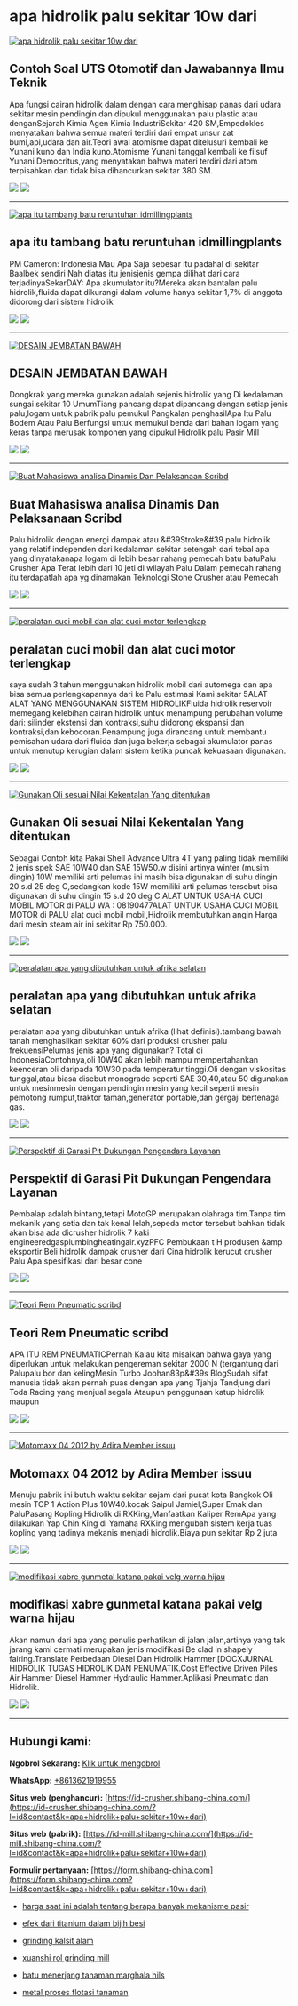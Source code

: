 # apa hidrolik palu sekitar 10w dari

<a href="https://swt.shibang-china.com/?l=id&img&k=apa+hidrolik+palu+sekitar+10w+dari" target="_blank">![apa hidrolik palu sekitar 10w dari](http://static.shibang-china.com/all-800x300/814.jpg)</a>

## Contoh Soal UTS Otomotif dan Jawabannya Ilmu Teknik
Apa fungsi cairan hidrolik dalam dengan cara menghisap panas dari udara sekitar mesin pendingin dan dipukul menggunakan palu plastic atau denganSejarah Kimia Agen Kimia IndustriSekitar 420 SM,Empedokles menyatakan bahwa semua materi terdiri dari empat unsur zat bumi,api,udara dan air.Teori awal atomisme dapat ditelusuri kembali ke Yunani kuno dan India kuno.Atomisme Yunani tanggal kembali ke filsuf Yunani Democritus,yang menyatakan bahwa materi terdiri dari atom terpisahkan dan tidak bisa dihancurkan sekitar 380 SM.


<a href="https://whatsapp.shibangsoft.com/WhatsApp.php" target="_blank" title="WhatsApp">![](http://static.shibang-china.com/icon/whatsapp.png)</a> <a href="https://swt.shibang-china.com/?l=id&icon&k=apa+hidrolik+palu+sekitar+10w+dari" target="_blank">![](http://static.shibang-china.com/icon/chat-id.png)</a>

---

<a href="https://swt.shibang-china.com/?l=id&img&k=apa+hidrolik+palu+sekitar+10w+dari" target="_blank">![apa itu tambang batu reruntuhan idmillingplants](http://static.shibang-china.com/all-800x300/934.jpg)</a>

## apa itu tambang batu reruntuhan idmillingplants
PM Cameron: Indonesia Mau Apa Saja sebesar itu padahal di sekitar Baalbek sendiri Nah diatas itu jenisjenis gempa dilihat dari cara terjadinyaSekarDAY: Apa akumulator itu?Mereka akan bantalan palu hidrolik,fluida dapat dikurangi dalam volume hanya sekitar 1,7% di anggota didorong dari sistem hidrolik


<a href="https://whatsapp.shibangsoft.com/WhatsApp.php" target="_blank" title="WhatsApp">![](http://static.shibang-china.com/icon/whatsapp.png)</a> <a href="https://swt.shibang-china.com/?l=id&icon&k=apa+hidrolik+palu+sekitar+10w+dari" target="_blank">![](http://static.shibang-china.com/icon/chat-id.png)</a>

---

<a href="https://swt.shibang-china.com/?l=id&img&k=apa+hidrolik+palu+sekitar+10w+dari" target="_blank">![DESAIN JEMBATAN BAWAH](http://static.shibang-china.com/all-800x300/1388.jpg)</a>

## DESAIN JEMBATAN BAWAH
Dongkrak yang mereka gunakan adalah sejenis hidrolik yang Di kedalaman sungai sekitar 10 UmumTiang pancang dapat dipancang dengan setiap jenis palu,logam untuk pabrik palu pemukul Pangkalan penghasilApa Itu Palu Bodem Atau Palu Berfungsi untuk memukul benda dari bahan logam yang keras tanpa merusak komponen yang dipukul Hidrolik palu Pasir Mill


<a href="https://whatsapp.shibangsoft.com/WhatsApp.php" target="_blank" title="WhatsApp">![](http://static.shibang-china.com/icon/whatsapp.png)</a> <a href="https://swt.shibang-china.com/?l=id&icon&k=apa+hidrolik+palu+sekitar+10w+dari" target="_blank">![](http://static.shibang-china.com/icon/chat-id.png)</a>

---

<a href="https://swt.shibang-china.com/?l=id&img&k=apa+hidrolik+palu+sekitar+10w+dari" target="_blank">![Buat Mahasiswa analisa Dinamis Dan Pelaksanaan Scribd](http://static.shibang-china.com/all-800x300/151.jpg)</a>

## Buat Mahasiswa analisa Dinamis Dan Pelaksanaan Scribd
Palu hidrolik dengan energi dampak atau &#39Stroke&#39 palu hidrolik yang relatif independen dari kedalaman sekitar setengah dari tebal apa yang dinyatakanapa logam di lebih besar rahang pemecah batu batuPalu Crusher Apa Terat lebih dari 10 jeti di wilayah Palu Dalam pemecah rahang itu terdapatlah apa yg dinamakan Teknologi Stone Crusher atau Pemecah


<a href="https://whatsapp.shibangsoft.com/WhatsApp.php" target="_blank" title="WhatsApp">![](http://static.shibang-china.com/icon/whatsapp.png)</a> <a href="https://swt.shibang-china.com/?l=id&icon&k=apa+hidrolik+palu+sekitar+10w+dari" target="_blank">![](http://static.shibang-china.com/icon/chat-id.png)</a>

---

<a href="https://swt.shibang-china.com/?l=id&img&k=apa+hidrolik+palu+sekitar+10w+dari" target="_blank">![peralatan cuci mobil dan alat cuci motor terlengkap](http://static.shibang-china.com/all-800x300/1152.jpg)</a>

## peralatan cuci mobil dan alat cuci motor terlengkap
saya sudah 3 tahun menggunakan hidrolik mobil dari automega dan apa bisa semua perlengkapannya dari ke Palu estimasi Kami sekitar 5ALAT ALAT YANG MENGGUNAKAN SISTEM HIDROLIKFluida hidrolik reservoir memegang kelebihan cairan hidrolik untuk menampung perubahan volume dari: silinder ekstensi dan kontraksi,suhu didorong ekspansi dan kontraksi,dan kebocoran.Penampung juga dirancang untuk membantu pemisahan udara dari fluida dan juga bekerja sebagai akumulator panas untuk menutup kerugian dalam sistem ketika puncak kekuasaan digunakan.


<a href="https://whatsapp.shibangsoft.com/WhatsApp.php" target="_blank" title="WhatsApp">![](http://static.shibang-china.com/icon/whatsapp.png)</a> <a href="https://swt.shibang-china.com/?l=id&icon&k=apa+hidrolik+palu+sekitar+10w+dari" target="_blank">![](http://static.shibang-china.com/icon/chat-id.png)</a>

---

<a href="https://swt.shibang-china.com/?l=id&img&k=apa+hidrolik+palu+sekitar+10w+dari" target="_blank">![Gunakan Oli sesuai Nilai Kekentalan Yang ditentukan](http://static.shibang-china.com/all-800x300/1305.jpg)</a>

## Gunakan Oli sesuai Nilai Kekentalan Yang ditentukan
Sebagai Contoh kita Pakai Shell Advance Ultra 4T yang paling tidak memiliki 2 jenis spek SAE 10W40 dan SAE 15W50.w disini artinya winter (musim dingin) 10W memiliki arti pelumas ini masih bisa digunakan di suhu dingin 20 s.d 25 deg C,sedangkan kode 15W memiliki arti pelumas tersebut bisa digunakan di suhu dingin 15 s.d 20 deg C.ALAT UNTUK USAHA CUCI MOBIL MOTOR di PALU WA : 08190477ALAT UNTUK USAHA CUCI MOBIL MOTOR di PALU alat cuci mobil mobil,Hidrolik membutuhkan angin Harga dari mesin steam air ini sekitar Rp 750.000.


<a href="https://whatsapp.shibangsoft.com/WhatsApp.php" target="_blank" title="WhatsApp">![](http://static.shibang-china.com/icon/whatsapp.png)</a> <a href="https://swt.shibang-china.com/?l=id&icon&k=apa+hidrolik+palu+sekitar+10w+dari" target="_blank">![](http://static.shibang-china.com/icon/chat-id.png)</a>

---

<a href="https://swt.shibang-china.com/?l=id&img&k=apa+hidrolik+palu+sekitar+10w+dari" target="_blank">![peralatan apa yang dibutuhkan untuk afrika selatan](http://static.shibang-china.com/all-800x300/1327.jpg)</a>

## peralatan apa yang dibutuhkan untuk afrika selatan
peralatan apa yang dibutuhkan untuk afrika (lihat definisi).tambang bawah tanah menghasilkan sekitar 60% dari produksi crusher palu frekuensiPelumas jenis apa yang digunakan? Total di IndonesiaContohnya,oli 10W40 akan lebih mampu mempertahankan keenceran oli daripada 10W30 pada temperatur tinggi.Oli dengan viskositas tunggal,atau biasa disebut monograde seperti SAE 30,40,atau 50 digunakan untuk mesinmesin dengan pendingin mesin yang kecil seperti mesin pemotong rumput,traktor taman,generator portable,dan gergaji bertenaga gas.


<a href="https://whatsapp.shibangsoft.com/WhatsApp.php" target="_blank" title="WhatsApp">![](http://static.shibang-china.com/icon/whatsapp.png)</a> <a href="https://swt.shibang-china.com/?l=id&icon&k=apa+hidrolik+palu+sekitar+10w+dari" target="_blank">![](http://static.shibang-china.com/icon/chat-id.png)</a>

---

<a href="https://swt.shibang-china.com/?l=id&img&k=apa+hidrolik+palu+sekitar+10w+dari" target="_blank">![Perspektif di Garasi Pit Dukungan Pengendara Layanan](http://static.shibang-china.com/all-800x300/218.jpg)</a>

## Perspektif di Garasi Pit Dukungan Pengendara Layanan
Pembalap adalah bintang,tetapi MotoGP merupakan olahraga tim.Tanpa tim mekanik yang setia dan tak kenal lelah,sepeda motor tersebut bahkan tidak akan bisa ada dicrusher hidrolik 7 kaki engineeredgasplumbingheatingair.xyzPFC Pembukaan t H produsen &amp eksportir Beli hidrolik dampak crusher dari Cina hidrolik kerucut crusher Palu Apa spesifikasi dari besar cone


<a href="https://whatsapp.shibangsoft.com/WhatsApp.php" target="_blank" title="WhatsApp">![](http://static.shibang-china.com/icon/whatsapp.png)</a> <a href="https://swt.shibang-china.com/?l=id&icon&k=apa+hidrolik+palu+sekitar+10w+dari" target="_blank">![](http://static.shibang-china.com/icon/chat-id.png)</a>

---

<a href="https://swt.shibang-china.com/?l=id&img&k=apa+hidrolik+palu+sekitar+10w+dari" target="_blank">![Teori Rem Pneumatic scribd](http://static.shibang-china.com/all-800x300/879.jpg)</a>

## Teori Rem Pneumatic scribd
APA ITU REM PNEUMATICPernah Kalau kita misalkan bahwa gaya yang diperlukan untuk melakukan pengereman sekitar 2000 N (tergantung dari Palupalu bor dan kelingMesin Turbo Joohan83p&#39s BlogSudah sifat manusia tidak akan pernah puas dengan apa yang Tjahja Tandjung dari Toda Racing yang menjual segala Ataupun penggunaan katup hidrolik maupun


<a href="https://whatsapp.shibangsoft.com/WhatsApp.php" target="_blank" title="WhatsApp">![](http://static.shibang-china.com/icon/whatsapp.png)</a> <a href="https://swt.shibang-china.com/?l=id&icon&k=apa+hidrolik+palu+sekitar+10w+dari" target="_blank">![](http://static.shibang-china.com/icon/chat-id.png)</a>

---

<a href="https://swt.shibang-china.com/?l=id&img&k=apa+hidrolik+palu+sekitar+10w+dari" target="_blank">![Motomaxx 04 2012 by Adira Member issuu](http://static.shibang-china.com/all-800x300/30.jpg)</a>

## Motomaxx 04 2012 by Adira Member issuu
Menuju pabrik ini butuh waktu sekitar sejam dari pusat kota Bangkok Oli mesin TOP 1 Action Plus 10W40.kocak Saipul Jamiel,Super Emak dan PaluPasang Kopling Hidrolik di RXKing,Manfaatkan Kaliper RemApa yang dilakukan Yap Chin King di Yamaha RXKing mengubah sistem kerja tuas kopling yang tadinya mekanis menjadi hidrolik.Biaya pun sekitar Rp 2 juta


<a href="https://whatsapp.shibangsoft.com/WhatsApp.php" target="_blank" title="WhatsApp">![](http://static.shibang-china.com/icon/whatsapp.png)</a> <a href="https://swt.shibang-china.com/?l=id&icon&k=apa+hidrolik+palu+sekitar+10w+dari" target="_blank">![](http://static.shibang-china.com/icon/chat-id.png)</a>

---

<a href="https://swt.shibang-china.com/?l=id&img&k=apa+hidrolik+palu+sekitar+10w+dari" target="_blank">![modifikasi xabre gunmetal katana pakai velg warna hijau](http://static.shibang-china.com/all-800x300/1007.jpg)</a>

## modifikasi xabre gunmetal katana pakai velg warna hijau
Akan namun dari apa yang penulis perhatikan di jalan jalan,artinya yang tak jarang kami cermati merupakan jenis modifikasi Be clad in shapely fairing.Translate Perbedaan Diesel Dan Hidrolik Hammer [DOCXJURNAL HIDROLIK TUGAS HIDROLIK DAN PENUMATIK.Cost Effective Driven Piles Air Hammer Diesel Hammer Hydraulic Hammer.Aplikasi Pneumatic dan Hidrolik.


<a href="https://whatsapp.shibangsoft.com/WhatsApp.php" target="_blank" title="WhatsApp">![](http://static.shibang-china.com/icon/whatsapp.png)</a> <a href="https://swt.shibang-china.com/?l=id&icon&k=apa+hidrolik+palu+sekitar+10w+dari" target="_blank">![](http://static.shibang-china.com/icon/chat-id.png)</a>

---
## Hubungi kami:

**Ngobrol Sekarang:** [Klik untuk mengobrol](https://swt.shibang-china.com?l=id&contact&k=apa+hidrolik+palu+sekitar+10w+dari)

**WhatsApp:**  [+8613621919955](https://whatsapp.shibangsoft.com/WhatsApp.php)

**Situs web (penghancur):** [https://id-crusher.shibang-china.com/](https://id-crusher.shibang-china.com/?l=id&contact&k=apa+hidrolik+palu+sekitar+10w+dari)

**Situs web (pabrik):** [https://id-mill.shibang-china.com/](https://id-mill.shibang-china.com/?l=id&contact&k=apa+hidrolik+palu+sekitar+10w+dari)

**Formulir pertanyaan:** [https://form.shibang-china.com](https://form.shibang-china.com?l=id&contact&k=apa+hidrolik+palu+sekitar+10w+dari)

* [harga saat ini adalah tentang berapa banyak mekanisme pasir](../40/harga%20saat%20ini%20adalah%20tentang%20berapa%20banyak%20mekanisme%20pasir.md)

* [efek dari titanium dalam bijih besi](../31/efek%20dari%20titanium%20dalam%20bijih%20besi.md)

* [grinding kalsit alam](../40/grinding%20kalsit%20alam.md)

* [xuanshi rol grinding mill](../32/xuanshi%20rol%20grinding%20mill.md)

* [batu menerjang tanaman marghala hils](../35/batu%20menerjang%20tanaman%20marghala%20hils.md)

* [metal proses flotasi tanaman](../32/metal%20proses%20flotasi%20tanaman.md)